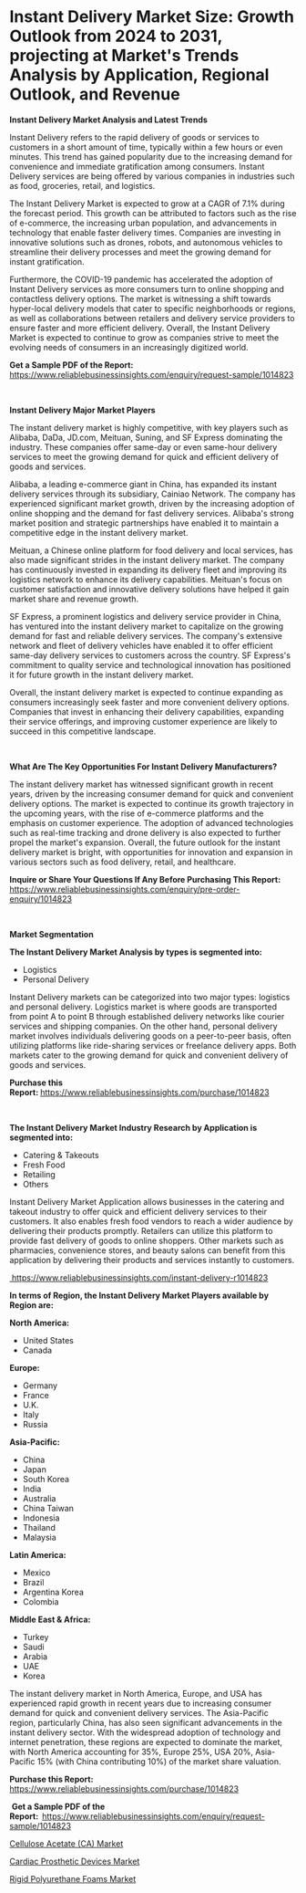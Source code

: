 <p><h1>Instant Delivery Market Size: Growth Outlook from 2024 to 2031, projecting at Market's Trends Analysis by Application, Regional Outlook, and Revenue</h1></p><p><strong>Instant Delivery Market Analysis and Latest Trends</strong></p>
<p><p>Instant Delivery refers to the rapid delivery of goods or services to customers in a short amount of time, typically within a few hours or even minutes. This trend has gained popularity due to the increasing demand for convenience and immediate gratification among consumers. Instant Delivery services are being offered by various companies in industries such as food, groceries, retail, and logistics.</p><p>The Instant Delivery Market is expected to grow at a CAGR of 7.1% during the forecast period. This growth can be attributed to factors such as the rise of e-commerce, the increasing urban population, and advancements in technology that enable faster delivery times. Companies are investing in innovative solutions such as drones, robots, and autonomous vehicles to streamline their delivery processes and meet the growing demand for instant gratification.</p><p>Furthermore, the COVID-19 pandemic has accelerated the adoption of Instant Delivery services as more consumers turn to online shopping and contactless delivery options. The market is witnessing a shift towards hyper-local delivery models that cater to specific neighborhoods or regions, as well as collaborations between retailers and delivery service providers to ensure faster and more efficient delivery. Overall, the Instant Delivery Market is expected to continue to grow as companies strive to meet the evolving needs of consumers in an increasingly digitized world.</p></p>
<p><strong>Get a Sample PDF of the Report:&nbsp;</strong> <a href="https://www.reliablebusinessinsights.com/enquiry/request-sample/1014823">https://www.reliablebusinessinsights.com/enquiry/request-sample/1014823</a></p>
<p>&nbsp;</p>
<p><strong>Instant Delivery Major Market Players</strong></p>
<p><p>The instant delivery market is highly competitive, with key players such as Alibaba, DaDa, JD.com, Meituan, Suning, and SF Express dominating the industry. These companies offer same-day or even same-hour delivery services to meet the growing demand for quick and efficient delivery of goods and services.</p><p>Alibaba, a leading e-commerce giant in China, has expanded its instant delivery services through its subsidiary, Cainiao Network. The company has experienced significant market growth, driven by the increasing adoption of online shopping and the demand for fast delivery services. Alibaba's strong market position and strategic partnerships have enabled it to maintain a competitive edge in the instant delivery market.</p><p>Meituan, a Chinese online platform for food delivery and local services, has also made significant strides in the instant delivery market. The company has continuously invested in expanding its delivery fleet and improving its logistics network to enhance its delivery capabilities. Meituan's focus on customer satisfaction and innovative delivery solutions have helped it gain market share and revenue growth.</p><p>SF Express, a prominent logistics and delivery service provider in China, has ventured into the instant delivery market to capitalize on the growing demand for fast and reliable delivery services. The company's extensive network and fleet of delivery vehicles have enabled it to offer efficient same-day delivery services to customers across the country. SF Express's commitment to quality service and technological innovation has positioned it for future growth in the instant delivery market.</p><p>Overall, the instant delivery market is expected to continue expanding as consumers increasingly seek faster and more convenient delivery options. Companies that invest in enhancing their delivery capabilities, expanding their service offerings, and improving customer experience are likely to succeed in this competitive landscape.</p></p>
<p>&nbsp;</p>
<p><strong>What Are The Key Opportunities For Instant Delivery Manufacturers?</strong></p>
<p><p>The instant delivery market has witnessed significant growth in recent years, driven by the increasing consumer demand for quick and convenient delivery options. The market is expected to continue its growth trajectory in the upcoming years, with the rise of e-commerce platforms and the emphasis on customer experience. The adoption of advanced technologies such as real-time tracking and drone delivery is also expected to further propel the market's expansion. Overall, the future outlook for the instant delivery market is bright, with opportunities for innovation and expansion in various sectors such as food delivery, retail, and healthcare.</p></p>
<p><strong>Inquire or Share Your Questions If Any Before Purchasing This Report:</strong> <a href="https://www.reliablebusinessinsights.com/enquiry/pre-order-enquiry/1014823">https://www.reliablebusinessinsights.com/enquiry/pre-order-enquiry/1014823</a></p>
<p>&nbsp;</p>
<p><strong>Market Segmentation</strong></p>
<p><strong>The Instant Delivery Market Analysis by types is segmented into:</strong></p>
<p><ul><li>Logistics</li><li>Personal Delivery</li></ul></p>
<p><p>Instant Delivery markets can be categorized into two major types: logistics and personal delivery. Logistics market is where goods are transported from point A to point B through established delivery networks like courier services and shipping companies. On the other hand, personal delivery market involves individuals delivering goods on a peer-to-peer basis, often utilizing platforms like ride-sharing services or freelance delivery apps. Both markets cater to the growing demand for quick and convenient delivery of goods and services.</p></p>
<p><strong>Purchase this Report:&nbsp;</strong><a href="https://www.reliablebusinessinsights.com/purchase/1014823">https://www.reliablebusinessinsights.com/purchase/1014823</a></p>
<p>&nbsp;</p>
<p><strong>The Instant Delivery Market Industry Research by Application is segmented into:</strong></p>
<p><ul><li>Catering & Takeouts</li><li>Fresh Food</li><li>Retailing</li><li>Others</li></ul></p>
<p><p>Instant Delivery Market Application allows businesses in the catering and takeout industry to offer quick and efficient delivery services to their customers. It also enables fresh food vendors to reach a wider audience by delivering their products promptly. Retailers can utilize this platform to provide fast delivery of goods to online shoppers. Other markets such as pharmacies, convenience stores, and beauty salons can benefit from this application by delivering their products and services instantly to customers.</p></p>
<p><a href="https://www.reliablebusinessinsights.com/instant-delivery-r1014823">&nbsp;https://www.reliablebusinessinsights.com/instant-delivery-r1014823</a></p>
<p><strong>In terms of Region, the Instant Delivery Market Players available by Region are:</strong></p>
<p>
    <p> <strong> North America: </strong>
        <ul>
            <li>United States</li>
            <li>Canada</li>
        </ul>
        </p> 
    <p> <strong> Europe: </strong>
        <ul>
            <li>Germany</li>
            <li>France</li>
            <li>U.K.</li>
            <li>Italy</li>
            <li>Russia</li>
        </ul>
        </p> 
    <p> <strong> Asia-Pacific: </strong>
        <ul>
            <li>China</li>
            <li>Japan</li>
            <li>South Korea</li>
            <li>India</li>
            <li>Australia</li>
            <li>China Taiwan</li>
            <li>Indonesia</li>
            <li>Thailand</li>
            <li>Malaysia</li>
        </ul>
        </p> 
    <p> <strong> Latin America: </strong>
        <ul>
            <li>Mexico</li>
            <li>Brazil</li>
            <li>Argentina Korea</li>
            <li>Colombia</li>
        </ul>
        </p> 
    <p> <strong> Middle East & Africa: </strong>
        <ul>
            <li>Turkey</li>
            <li>Saudi</li>
            <li>Arabia</li>
            <li>UAE</li>
            <li>Korea</li>
        </ul>
    </p>
    </p>
<p><p>The instant delivery market in North America, Europe, and USA has experienced rapid growth in recent years due to increasing consumer demand for quick and convenient delivery services. The Asia-Pacific region, particularly China, has also seen significant advancements in the instant delivery sector. With the widespread adoption of technology and internet penetration, these regions are expected to dominate the market, with North America accounting for 35%, Europe 25%, USA 20%, Asia-Pacific 15% (with China contributing 10%) of the market share valuation.</p></p>
<p><strong>Purchase this Report: </strong><a href="https://www.reliablebusinessinsights.com/purchase/1014823">https://www.reliablebusinessinsights.com/purchase/1014823</a></p>
<p>&nbsp;<strong>Get a Sample PDF of the Report:&nbsp;&nbsp;</strong><a href="https://www.reliablebusinessinsights.com/enquiry/request-sample/1014823">https://www.reliablebusinessinsights.com/enquiry/request-sample/1014823</a></p>
<p><strong></strong></p>
<p><p><a href="https://www.linkedin.com/pulse/global-cellulose-acetate-ca-market-trends-insights-growth-opportunities-zxnqf?trackingId=y6N1dIy2XHhT6RxlfuyZxw%3D%3D">Cellulose Acetate (CA) Market</a></p><p><a href="https://github.com/juniordelafrance/Market-Research-Report-List-4/blob/main/cardiac-prosthetic-devices-market.md">Cardiac Prosthetic Devices Market</a></p><p><a href="https://www.linkedin.com/pulse/rigid-polyurethane-foams-market-size-growing-cagr-76-report-covers-zgjjf?trackingId=7MwlYTkln5b55O13ZM1kwA%3D%3D">Rigid Polyurethane Foams Market</a></p></p>